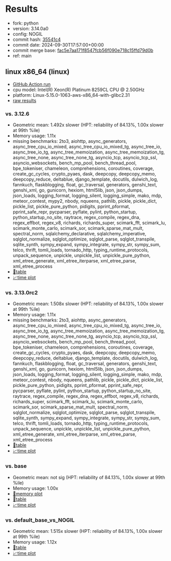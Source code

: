 # Results

- fork: python
- version: 3.14.0a0
- config: NOGIL
- commit hash: [35541c4](https://github.com/python/cpython/commit/35541c4)
- commit date: 2024-09-30T17:57:00+00:00
- commit merge base: [fac5e7aa171f8547fcb56f090e718c15ffd79d0b](https://github.com/python/cpython/commit/fac5e7aa171f8547fcb56f090e718c15ffd79d0b)
- ref: main

## linux x86_64 (linux)

- [GitHub Action run](https://github.com/facebookexperimental/free-threading-benchmarking/actions/runs/11112061620)
- cpu model: Intel(R) Xeon(R) Platinum 8259CL CPU @ 2.50GHz
- platform: Linux-5.15.0-1063-aws-x86_64-with-glibc2.31
- [raw results](bm-20240930-linux-x86_64-python-main-3.14.0a0-35541c4.json)

### vs. 3.12.6

- Geometric mean: 1.492x slower (HPT: reliability of 84.13%, 1.00x slower at 99th %ile)
- Memory usage: 1.11x
- missing benchmarks: 2to3, aiohttp, async_generators, async_tree_cpu_io_mixed, async_tree_cpu_io_mixed_tg, async_tree_io, async_tree_io_tg, async_tree_memoization, async_tree_memoization_tg, async_tree_none, async_tree_none_tg, asyncio_tcp, asyncio_tcp_ssl, asyncio_websockets, bench_mp_pool, bench_thread_pool, bpe_tokeniser, chameleon, comprehensions, coroutines, coverage, create_gc_cycles, crypto_pyaes, dask, deepcopy, deepcopy_memo, deepcopy_reduce, deltablue, django_template, docutils, dulwich_log, fannkuch, flaskblogging, float, gc_traversal, generators, genshi_text, genshi_xml, go, gunicorn, hexiom, html5lib, json, json_dumps, json_loads, logging_format, logging_silent, logging_simple, mako, mdp, meteor_contest, mypy2, nbody, nqueens, pathlib, pickle, pickle_dict, pickle_list, pickle_pure_python, pidigits, pprint_pformat, pprint_safe_repr, pycparser, pyflate, pylint, python_startup, python_startup_no_site, raytrace, regex_compile, regex_dna, regex_effbot, regex_v8, richards, richards_super, scimark_fft, scimark_lu, scimark_monte_carlo, scimark_sor, scimark_sparse_mat_mult, spectral_norm, sqlalchemy_declarative, sqlalchemy_imperative, sqlglot_normalize, sqlglot_optimize, sqlglot_parse, sqlglot_transpile, sqlite_synth, sympy_expand, sympy_integrate, sympy_str, sympy_sum, telco, thrift, tomli_loads, tornado_http, typing_runtime_protocols, unpack_sequence, unpickle, unpickle_list, unpickle_pure_python, xml_etree_generate, xml_etree_iterparse, xml_etree_parse, xml_etree_process
- [📄table](bm-20240930-linux-x86_64-python-main-3.14.0a0-35541c4-vs-3.12.6.md)
- [📈time plot](bm-20240930-linux-x86_64-python-main-3.14.0a0-35541c4-vs-3.12.6.svg)

### vs. 3.13.0rc2

- Geometric mean: 1.508x slower (HPT: reliability of 84.13%, 1.00x slower at 99th %ile)
- Memory usage: 1.11x
- missing benchmarks: 2to3, aiohttp, async_generators, async_tree_cpu_io_mixed, async_tree_cpu_io_mixed_tg, async_tree_io, async_tree_io_tg, async_tree_memoization, async_tree_memoization_tg, async_tree_none, async_tree_none_tg, asyncio_tcp, asyncio_tcp_ssl, asyncio_websockets, bench_mp_pool, bench_thread_pool, bpe_tokeniser, chameleon, comprehensions, coroutines, coverage, create_gc_cycles, crypto_pyaes, dask, deepcopy, deepcopy_memo, deepcopy_reduce, deltablue, django_template, docutils, dulwich_log, fannkuch, flaskblogging, float, gc_traversal, generators, genshi_text, genshi_xml, go, gunicorn, hexiom, html5lib, json, json_dumps, json_loads, logging_format, logging_silent, logging_simple, mako, mdp, meteor_contest, nbody, nqueens, pathlib, pickle, pickle_dict, pickle_list, pickle_pure_python, pidigits, pprint_pformat, pprint_safe_repr, pycparser, pyflate, pylint, python_startup, python_startup_no_site, raytrace, regex_compile, regex_dna, regex_effbot, regex_v8, richards, richards_super, scimark_fft, scimark_lu, scimark_monte_carlo, scimark_sor, scimark_sparse_mat_mult, spectral_norm, sqlglot_normalize, sqlglot_optimize, sqlglot_parse, sqlglot_transpile, sqlite_synth, sympy_expand, sympy_integrate, sympy_str, sympy_sum, telco, thrift, tomli_loads, tornado_http, typing_runtime_protocols, unpack_sequence, unpickle, unpickle_list, unpickle_pure_python, xml_etree_generate, xml_etree_iterparse, xml_etree_parse, xml_etree_process
- [📄table](bm-20240930-linux-x86_64-python-main-3.14.0a0-35541c4-vs-3.13.0rc2.md)
- [📈time plot](bm-20240930-linux-x86_64-python-main-3.14.0a0-35541c4-vs-3.13.0rc2.svg)

### vs. base

- Geometric mean: not sig (HPT: reliability of 84.13%, 1.00x slower at 99th %ile)
- Memory usage: 1.00x
- [🧠memory plot](bm-20240930-linux-x86_64-python-main-3.14.0a0-35541c4-vs-base-mem.svg)
- [📄table](bm-20240930-linux-x86_64-python-main-3.14.0a0-35541c4-vs-base.md)
- [📈time plot](bm-20240930-linux-x86_64-python-main-3.14.0a0-35541c4-vs-base.svg)

### vs. default_base_vs_NOGIL

- Geometric mean: 1.515x slower (HPT: reliability of 84.13%, 1.00x slower at 99th %ile)
- Memory usage: 1.12x
- [📄table](bm-20240930-linux-x86_64-python-main-3.14.0a0-35541c4-vs-default_base_vs_NOGIL.md)
- [📈time plot](bm-20240930-linux-x86_64-python-main-3.14.0a0-35541c4-vs-default_base_vs_NOGIL.svg)

